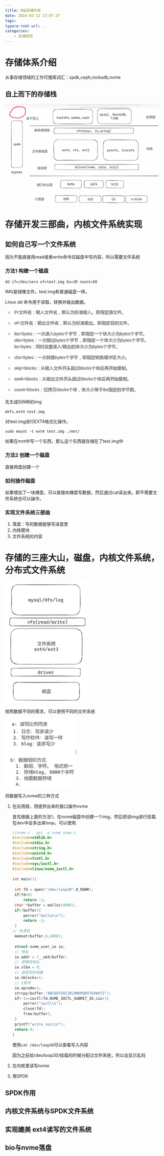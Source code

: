 ```yaml
---
title: B站存储开发
date: 2024-03-12 17:07:37
tags:
typora-root-url: ..
categories:
    - 存储研究
---
```


# 存储体系介绍

从事存储领域的工作可搜索词汇：spdk,ceph,rocksdb,nvme

## 自上而下的存储栈

![image-20240312210534587](./images/B站存储开发/image-20240312210534587.png)

# 存储开发三部曲，内核文件系统实现

## 如何自己写一个文件系统

因为不能直接用read或者write命令往磁盘中写内容，所以需要文件系统

### 方法1  构建一个磁盘

```shell
dd if=/dev/zero of=test.img bs=1M count=50
```

IMG是镜像文件。test.img和普通磁盘一样。

Linux dd 命令用于读取、转换并输出数据。

![image-20240312210711757](./images/B站存储开发/image-20240312210711757.png)

先生成50MB的img

```shell
mkfs.ext4 test.img
```

对test.img进行EXT4格式化操作。

```
sudo mount -t ext4 test.img ./mnt/
```

如果在mnt中写一个东西，那么这个东西就存储在了test.img中

### 方法2  创建一个磁盘

直接用盘创建一个

### 如何操作磁盘

如果增加了一块裸盘，可以直接向裸盘写数据，然后通过cat读出来。即不需要文件系统也可以操作。

### 实现文件系统三部曲

1. 落盘：写的数据能够写进盘里
2. 内核模块
3. 文件系统的内容

# 存储的三座大山，磁盘，内核文件系统，分布式文件系统

<img src="./images/B站存储开发/image-20240313204120783.png" alt="image-20240313204120783" style="zoom:67%;" />

按照数据不同的需求，可以使用不同的文件系统

<img src="./images/B站存储开发/image-20240313205244761.png" alt="image-20240313205244761" style="zoom:67%;" />

将数据写入nvme的三种方式

1. 在应用层，用提供出来的接口操作nvme

    首先根据上面的方法1，在nvme磁盘中创建一个img，然后把该img进行挂载.在dev中会多出来loop。可以使用.

   

   ```c
   //nvme.c   gcc -o nvme nvme.c 
   #include<stdlib.h>
   #include<stdio.h>
   #include<string.h>
   #include<unistd.h>
   #include<fcntl.h>
   #include<sys/ioctl.h>
   #include<linux/nvme_ioctl.h>
   
   int main(){
   
   	int fd = open("/dev/loop30",O_RDWR);
   	if(fd<0)
   		return -1;
   	char *buffer = malloc(4096);
   	if(!buffer){
   		perror("malloc\n");
   		return -1;
   	}
   // 先清空
   	memset(buffer,0,4096);
   
   	struct nvme_user_io io;
   	// 地址
   	io.addr = (__u64)buffer;
   	// 逻辑块地址
   	io.slba = 0;
   	// 连续写的块数
   	io.nblocks=1;
   	// 1是写
   	io.opcode=1;
   	strcpy(buffer,"ABCDEFGHIJKLMNOPQRSTUVWXYZ");
   	if(-1==ioctl(fd,NVME_IOCTL_SUBMIT_IO,&io)){
   		perror("ioctl\n");
   		close(fd);
   		free(buffer);
   	}
   	printf("write succ\n");
   	return 0;
   }
   ```

   使用`cat /dev/loop30`可以查看写入内容

   因为之前给/dev/loop30/挂载的时候分配过文件系统，所以会显示乱码

2. 在内核里读写nvme

3. 用SPDK

## SPDK作用

## 内核文件系统与SPDK文件系统

## 实现媲美 ext4读写的文件系统

## bio与nvme落盘









